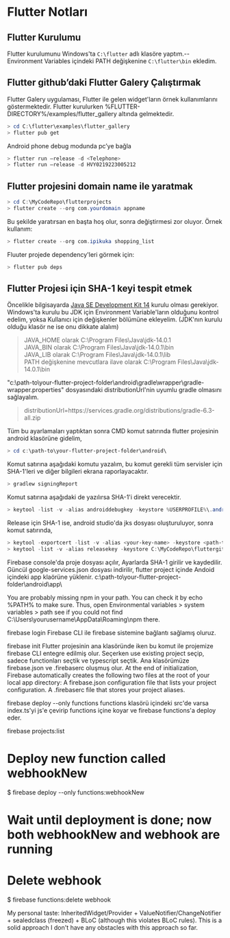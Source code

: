 # Flutter Notları


## Flutter Kurulumu

Flutter kurulumunu Windows'ta ``C:\flutter`` adlı klasöre yaptım.--
Environment Variables içindeki PATH değişkenine ``C:\flutter\bin`` ekledim.


## Flutter github’daki Flutter Galery Çalıştırmak

Flutter Galery uygulaması, Flutter ile gelen widget'ların örnek kullanımlarını göstermektedir.
Flutter kurulurken %FLUTTER-DIRECTORY%/examples/flutter_gallery altında gelmektedir.

```powershell
> cd C:\flutter\examples\flutter_gallery
> flutter pub get
```

Android phone debug modunda pc’ye bağla
```powershell
> flutter run –release -d <Telephone>
> flutter run –release -d HVY0219223005212
```

## Flutter projesini domain name ile yaratmak
```powershell
> cd C:\MyCodeRepo\flutterprojects
> flutter create --org com.yourdomain appname
```
Bu şekilde yaratırsan en başta hoş olur, sonra değiştirmesi zor oluyor. Örnek kullanım:
```powershell
> flutter create --org com.ipikuka shopping_list
```

Fluuter projede dependency'leri görmek için:
```powershell
> flutter pub deps
```

## Flutter Projesi için SHA-1 keyi tespit etmek
Öncelikle bilgisayarda [Java SE Development Kit 14](https://www.oracle.com/java/technologies/javase-jdk14-downloads.html) kurulu olması gerekiyor.
Windows'ta kurulu bu JDK için Environment Variable'ların olduğunu kontrol edelim, yoksa Kullanıcı için değişkenler bölümüne ekleyelim. (JDK'nın kurulu olduğu klasör ne ise onu dikkate alalım)
> JAVA_HOME olarak C:\Program Files\Java\jdk-14.0.1<br>
> JAVA_BIN olarak C:\Program Files\Java\jdk-14.0.1\bin<br>
> JAVA_LIB olarak C:\Program Files\Java\jdk-14.0.1\lib<br>
> PATH değişkenine mevcutlara ilave olarak C:\Program Files\Java\jdk-14.0.1\bin<br>

"c:\path-to\your-flutter-project-folder\android\gradle\wrapper\gradle-wrapper.properties" dosyasındaki distributionUrl'nin uyumlu gradle olmasını sağlayalım.
> distributionUrl=https\://services.gradle.org/distributions/gradle-6.3-all.zip

Tüm bu ayarlamaları yaptıktan sonra CMD komut satırında flutter projesinin android klasörüne gidelim,
```powershell
> cd c:\path-to\your-flutter-project-folder\android\ 
```

Komut satırına aşağıdaki komutu yazalım, bu komut gerekli tüm servisler için SHA-1'leri ve diğer bilgileri ekrana raporlayacaktır.
```powershell
> gradlew signingReport
```

Komut satırına aşağıdaki de yazılırsa SHA-1'i direkt verecektir.
```powershell
> keytool -list -v -alias androiddebugkey -keystore %USERPROFILE%\.android\debug.keystore
```
Release için SHA-1 ise, android studio'da jks dosyası oluşturuluyor, sonra komut satırında,
```powershell
> keytool -exportcert -list -v -alias <your-key-name> -keystore <path-to-production-keystore>
> keytool -list -v -alias releasekey -keystore C:\MyCodeRepo\fluttergithubprojects\xinthink_flt_keep\releaseKey.jks
```


Firebase console'da proje dosyası açılır, Ayarlarda SHA-1 girilir ve kaydedilir.
Güncül google-services.json dosyası indirilir, flutter project içinde Andoid içindeki app klaörüne yüklenir.
c:\path-to\your-flutter-project-folder\android\app\


You are probably missing npm in your path. You can check it by echo %PATH% to make sure. Thus, open Environmental variables > system variables > path
see if you could not find C:\Users\yourusername\AppData\Roaming\npm there. 


firebase login
Firebase CLI ile firebase sistemine bağlantı sağlamış oluruz.

firebase init
Flutter projesinin ana klasöründe iken bu komut ile projemize firebase CLI entegre edilmiş olur.
Seçerken use existing project seçip, sadece functionları seçtik ve typescript seçtik.
Ana klasörümüze firebase.json ve .firebaserc oluşmuş olur.
At the end of initialization, Firebase automatically creates the following two files at the root of your local app directory:
A firebase.json configuration file that lists your project configuration.
A .firebaserc file that stores your project aliases.


firebase deploy --only functions
functions klasörü içindeki src'de varsa index.ts'yi js'e çevirip functions içine koyar ve firebase functions'a deploy eder.

firebase projects:list

# Deploy new function called webhookNew
$ firebase deploy --only functions:webhookNew

# Wait until deployment is done; now both webhookNew and webhook are running

# Delete webhook
$ firebase functions:delete webhook

My personal taste: InheritedWidget/Provider + ValueNotifier/ChangeNotifier + sealedclass (freezed) + BLoC (although this violates BLoC rules). This is a solid approach I don't have any obstacles with this approach so far.
